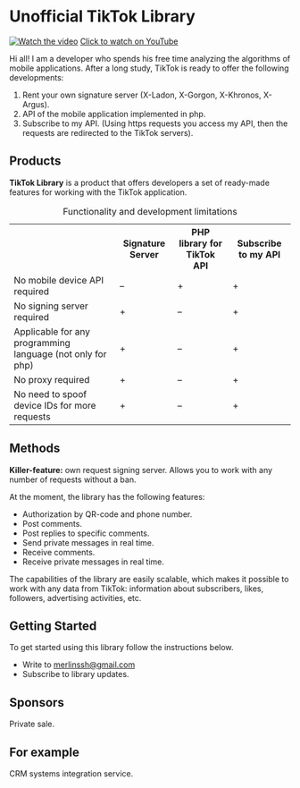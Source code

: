 # Unofficial TikTok Library

[![Watch the video](https://github.com/merlinssh/TikTok-Library/blob/merlinssh-patch-1/Demo.png)](https://youtu.be/KCLdifLkaEM)
[Click to watch on YouTube](https://youtu.be/KCLdifLkaEM)


Hi all! I am a developer who spends his free time analyzing the algorithms of mobile applications.
After a long study, TikTok is ready to offer the following developments:
  1. Rent your own signature server (X-Ladon, X-Gorgon, X-Khronos, X-Argus).
  2. API of the mobile application implemented in php.
  3. Subscribe to my API. (Using https requests you access my API, then the requests are redirected to the TikTok servers).

## Products
**TikTok Library** is a product that offers developers a set of ready-made features for working with the TikTok application.
<table>
   <caption>Functionality and development limitations</caption>
   <tr>
    <th></th>
    <th>Signature Server</th>
    <th>PHP library for TikTok API</th>
    <th>Subscribe to my API</th>
   </tr>
   <tr><td>No mobile device API required</td><td>–</td><td>+</td><td>+</td></tr>
   <tr><td>No signing server required</td><td>+</td><td>–</td><td>+</td></tr>
   <tr><td>Applicable for any programming language
(not only for php)</td><td>+</td><td>–</td><td>+</td></tr>
   <tr><td>No proxy required</td><td>+</td><td>–</td><td>+</td></tr>
   <tr><td>No need to spoof device IDs for more requests</td><td>+</td><td>–</td><td>+</td></tr>
  </table>

## Methods
**Killer-feature:** own request signing server. Allows you to work with any number of requests without a ban.

At the moment, the library has the following features:
- Authorization by QR-code and phone number.
- Post comments.
- Post replies to specific comments.
- Send private messages in real time.
- Receive comments.
- Receive private messages in real time.

The capabilities of the library are easily scalable, which makes it possible to work with any data from TikTok: information about subscribers, likes, followers, advertising activities, etc.

## Getting Started
To get started using this library follow the instructions below.
- Write to merlinssh@gmail.com
- Subscribe to library updates.

## Sponsors
Private sale.

## For example
CRM systems integration service.
